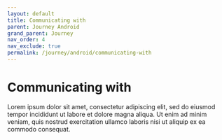 ```yaml
---
layout: default
title: Communicating with
parent: Journey Android
grand_parent: Journey
nav_order: 4
nav_exclude: true
permalink: /journey/android/communicating-with
---
```


# Communicating with

Lorem ipsum dolor sit amet, consectetur adipiscing elit, sed do eiusmod tempor incididunt ut labore et dolore magna aliqua. Ut enim ad minim veniam, quis nostrud exercitation ullamco laboris nisi ut aliquip ex ea commodo consequat.